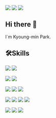 <img src="https://img.shields.io/badge/park48664866@gmail.com-EA4335?style=flat-square&logo=Gmail&logoColor=white"/>  <img src="https://img.shields.io/badge/kyong_m1n-E4405F?style=flat-square&logo=Instagram&logoColor=white"/>  <img src="https://img.shields.io/badge/studylog.kym1n.com-222222?style=flat-square&logo=GithubPages&logoColor=white"/>  


## Hi there 👋

I`m Kyoung-min Park.


## 🛠️Skills

<img src="https://img.shields.io/badge/Git-F05032?style=flat-square&logo=Git&logoColor=white"/> <img src="https://img.shields.io/badge/Github-222222?style=flat-square&logo=Github&logoColor=white"/>

<img src="https://img.shields.io/badge/Dart-0175C2?style=flat-square&logo=Dart&logoColor=white"/> <img src="https://img.shields.io/badge/Flutter-02569B?style=flat-square&logo=Flutter&logoColor=white"/>

<img src="https://img.shields.io/badge/Java-007396?style=flat-square&logo=Java&logoColor=white"/> 

<img src="https://img.shields.io/badge/Python-3776AB?style=flat-square&logo=Python&logoColor=white"/> 

<img src="https://img.shields.io/badge/Ubuntu-E95420?style=flat-square&logo=Ubuntu&logoColor=white"/> 

<img src="https://img.shields.io/badge/Markdown-000000?style=flat-square&logo=Markdown&logoColor=white"/> <img src="https://img.shields.io/badge/Notion-000000?style=flat-square&logo=Notion&logoColor=white"/> <img src="https://img.shields.io/badge/Jira-0052CC?style=flat-square&logo=Jira&logoColor=white"/> <img src="https://img.shields.io/badge/Confluence-172B4D?style=flat-square&logo=Confluence&logoColor=white"/>

<img src="https://img.shields.io/badge/Visual_Studio_Code-007ACC?style=flat-square&logo=Visualstudiocode&logoColor=white"/> <img src="https://img.shields.io/badge/Android_Stidio-3DDC84?style=flat-square&logo=Androidstudio&logoColor=white"/> <img src="https://img.shields.io/badge/IntelliJ_IDEA-000000?style=flat-square&logo=Intellijidea&logoColor=white"/>



<!--
**Kyoung-M1N/Kyoung-M1N** is a ✨ _special_ ✨ repository because its `README.md` (this file) appears on your GitHub profile.

Here are some ideas to get you started:

- 🔭 I’m currently working on ...
- 🌱 I’m currently learning ...
- 👯 I’m looking to collaborate on ...
- 🤔 I’m looking for help with ...
- 💬 Ask me about ...
- 📫 How to reach me: ...
- 😄 Pronouns: ...
- ⚡ Fun fact: ...
-->
